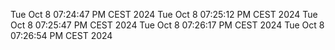 Tue Oct  8 07:24:47 PM CEST 2024
Tue Oct  8 07:25:12 PM CEST 2024
Tue Oct  8 07:25:47 PM CEST 2024
Tue Oct  8 07:26:17 PM CEST 2024
Tue Oct  8 07:26:54 PM CEST 2024
